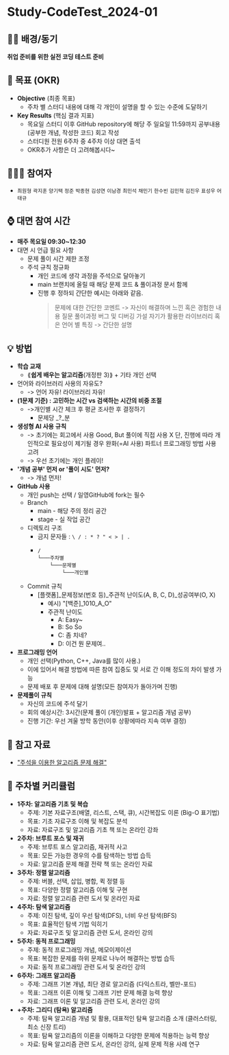 # Study-CodeTest_2024-01

## ✍🏻 배경/동기
**취업 준비를 위한 실전 코딩 테스트 준비**

## 🎯 목표 (OKR)
- **Objective** (최종 목표)
  - 주차 별 스터디 내용에 대해 각 개인이 설명을 할 수 있는 수준에 도달하기
- **Key Results** (핵심 결과 지표)
  - 목요일 스터디 이후 GitHub repository에 해당 주 일요일 11:59까지 공부내용(공부한 개념, 작성한 코드) 회고 작성
  - 스터디원 전원 6주차 중 4주차 이상 대면 출석
  - OKR추가 사항은 더 고려해봅시다~

## 🙋🏻‍♂️ 참여자
- `최원형` `곽지훈` `양기택` `정준` `박종현` `김성연` `이남경` `최민석` `채민기` `한수빈` `김민혁` `김진우` `표성우` `어태규`

## ⌚ 대면 참여 시간
- **매주 목요일 09:30~12:30**
- 대면 시 언급 필요 사항
  - 문제 풀이 시간 제한 조정
  - 주석 규칙 정규화
    - 개인 코드에 생각 과정을 주석으로 달아놓기
    - main 브랜치에 올릴 때 해당 문제 코드 & 풀이과정 문서 함께
    - 진행 후 정하되 간단한 예시는 아래와 같음.
      > 문제에 대한 간단한 코멘트 -> 자신이 해결하며 느낀 혹은 경험한 내용
      > 질문
      > 풀이과정
      > 버그 및 디버깅 가설
      > 자기가 활용한 라이브러리 혹은 언어 별 특징 -> 간단한 설명
      
## 💡 방법
- **학습 교재**
  - ⟪**쉽게 배우는 알고리즘**(개정판 3)⟫ + 기타 개인 선택
- 언어와 라이브러리 사용의 자유도?
  - -> 언어 자유! 라이브러리 자유!
- **(1문제 기준) : 고민하는 시간 vs 검색하는 시간의 비중 조절**
  - ->개인별 시간 체크 후 평균 조사한 후 결정하기
    - 문제당 _?_분
- **생성형 AI 사용 규칙**
  - -> 초기에는 회고에서 사용 Good, But 풀이에 직접 사용 X
    단, 진행에 따라 개인적으로 필요성이 제기될 경우 완화(=AI 사용)
    파트너 프로그래밍 방법 사용 고려
  - -> 우선 초기에는 개인 플레이!
- **'개념 공부' 먼저 or '풀이 시도' 먼저?**
  - -> 개념 먼저!
- **GitHub 사용**
  - 개인 push는 선택 / 일영GitHub에 fork는 필수
  - Branch
    - main - 해당 주의 정리 공간
    - stage - 실 작업 공간
  - 디렉토리 구조
    - 금지 문자들 : `\ / : * ? " < > | .`
    - ```
      /
      └───주차별
          └───문제별
              └───개인별
      ```
  - Commit 규칙
    - [플랫폼]_문제정보(번호 등)_주관적 난이도(A, B, C, D)_성공여부(O, X)
      - 예시) "[백준]_1010_A_O"
      - 주관적 난이도
        - A: Easy~
        - B: So So
        - C: 좀 치네?
        - D: 이건 뭔 문제여..
- **프로그래밍 언어**
  - 개인 선택(Python, C++, Java를 많이 사용.)
  - 이에 있어서 해결 방법에 따른 참여 집중도 및 서로 간 이해 정도의 차이 발생 가능
  - 문제 배포 후 문제에 대해 설명(모든 참여자가 돌아가며 진행)
- **문제풀이 규칙**
  - 자신의 코드에 주석 달기
  - 회의 예상시간: 3시간(문제 풀이 (개인)발표 + 알고리즘 개념 공부)
  - 진행 기간: 우선 겨울 방학 동안(이후 상황에따라 지속 여부 결정)
            
## 🔗 참고 자료
- ["주석을 이용한 알고리즘 문제 해결"](https://velog.io/@ni0307/%EC%A3%BC%EC%84%9D%EC%9D%84-%EC%9D%B4%EC%9A%A9%ED%95%9C-%EC%95%8C%EA%B3%A0%EB%A6%AC%EC%A6%98-%EB%AC%B8%EC%A0%9C-%ED%95%B4%EA%B2%B0)

## 📆 주차별 커리큘럼
- **1주차: 알고리즘 기초 및 복습**
  - 주제: 기본 자료구조(배열, 리스트, 스택, 큐), 시간복잡도 이론 (Big-O 표기법)
  - 목표: 기초 자료구조 이해 및 복잡도 분석
  - 자료: 자료구조 및 알고리즘 기초 책 또는 온라인 강좌
- **2주차: 브루트 포스 및 재귀**
  - 주제: 브루트 포스 알고리즘, 재귀적 사고
  - 목표: 모든 가능한 경우의 수를 탐색하는 방법 습득
  - 자료: 알고리즘 문제 해결 전략 책 또는 온라인 자료
- **3주차: 정렬 알고리즘**
  - 주제: 버블, 선택, 삽입, 병합, 퀵 정렬 등
  - 목표: 다양한 정렬 알고리즘 이해 및 구현
  - 자료: 정렬 알고리즘 관련 도서 및 온라인 자료
- **4주차: 탐색 알고리즘**
  - 주제: 이진 탐색, 깊이 우선 탐색(DFS), 너비 우선 탐색(BFS)
  - 목표: 효율적인 탐색 기법 익히기
  - 자료: 자료구조 및 알고리즘 관련 도서, 온라인 강의
- **5주차: 동적 프로그래밍**
  - 주제: 동적 프로그래밍 개념, 메모이제이션
  - 목표: 복잡한 문제를 하위 문제로 나누어 해결하는 방법 습득
  - 자료: 동적 프로그래밍 관련 도서 및 온라인 강의
- **6주차: 그래프 알고리즘**
  - 주제: 그래프 기본 개념, 최단 경로 알고리즘 (다익스트라, 벨만-포드)
  - 목표: 그래프 이론 이해 및 그래프 기반 문제 해결 능력 향상
  - 자료: 그래프 이론 및 알고리즘 관련 도서, 온라인 강의
- **+주차: 그리디 (탐욕) 알고리즘**
  - 주제: 탐욕 알고리즘 개념 및 활용, 대표적인 탐욕 알고리즘 소개 (클러스터링, 최소 신장 트리)
  - 목표: 탐욕 알고리즘의 이론을 이해하고 다양한 문제에 적용하는 능력 향상
  - 자료: 탐욕 알고리즘 관련 도서, 온라인 강의, 실제 문제 적용 사례 연구
